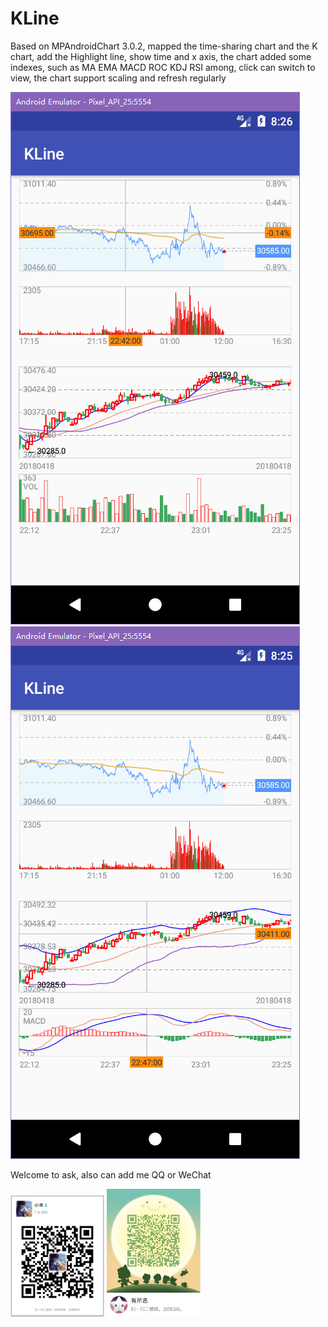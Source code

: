 # KLine
Based on MPAndroidChart 3.0.2, mapped the time-sharing chart and the K chart, add the Highlight line, show time and x axis, the chart added some indexes, such as MA EMA MACD ROC KDJ RSI among, click can switch to view, the chart support scaling and refresh regularly

![Image text](https://raw.githubusercontent.com/chlseeky/KLine/master/Screenshots/20180422162658.png)
![Image text](https://raw.githubusercontent.com/chlseeky/KLine/master/Screenshots/20180422162514.png)

Welcome to ask, also can add me QQ or WeChat

<img width="150" height="195" src="https://github.com/chlseeky/KLine/raw/master/Screenshots/IMG_4520.JPG"/>
<img width="150" height="205" src="https://github.com/chlseeky/KLine/raw/master/Screenshots/QQ%E5%9B%BE%E7%89%8720180422165520.jpg"/>

